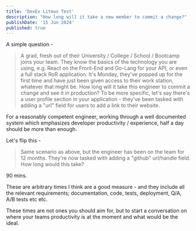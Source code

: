 ```yaml
---
title: 'DevEx Litmus Test'
description: "How long will it take a new member to commit a change?"
publishDate: '15 Jun 2024'
published: true
---
```


A simple question -

> A grad, fresh out of their University / College / School / Bootcamp joins your team. They know the basics of the technology you are using, e.g. React on the Front-End and Go-Lang for your API, or even a full stack RoR application. It's Monday, they've popped up for the first time and have just been given access to their work station, whatever that might be. How long will it take this engineer to commit a change and see it in production? To be more specific, let's say there's a user profile section in your application - they've been tasked with adding a "url" field for users to add a link to their website.

For a reasonably competent engineer, working through a well documented system which emphasizes developer productivity / experience, half a day should be more than enough.

Let's flip this -

> Same scenario as above, but the engineer has been on the team for 12 months. They're now tasked with adding a "github" url/handle field. How long would this take?

90 mins.

These are arbitrary times I think are a good measure - and they include all the relevant requirements; documentation, code, tests, deployment, Q/A, A/B tests etc etc. 

These times are not ones you should aim for, but to start a conversation on where your teams productivity is at the moment and what would be the ideal.